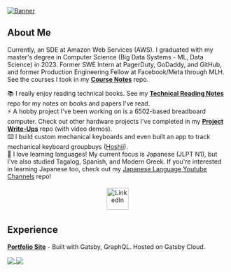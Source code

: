 <a href="https://ciaraswann.dev"><img src="https://user-images.githubusercontent.com/17733481/123046212-ade36d80-d3b0-11eb-8c02-fee89c371fc5.png" alt="Banner"></a>

## About Me

Currently, an SDE at Amazon Web Services (AWS). I graduated with my master's degree in Computer Science (Big Data Systems - ML, Data Science) in 2023. Former SWE Intern at PagerDuty, GoDaddy, and GitHub, and former Production Engineering Fellow at Facebook/Meta through MLH. See the courses I took in my [**Course Notes**](https://github.com/cccswann/course-notes-assignments) repo.

📚 I really enjoy reading technical books. See my [**Technical Reading Notes**](https://github.com/cccswann/technical-reading-notes) repo for my notes on books and papers I've read.  \
⚡  A hobby project I've been working on is a 6502-based breadboard computer. Check out other hardware projects I've completed in my [**Project Write-Ups**](https://github.com/cccswann/project-writeups) repo (with video demos). \
⌨️  I build custom mechanical keyboards and even built an app to track mechanical keyboard groupbuys ([Hoshii](https://github.com/cccswann/hoshii-app)). \
🗻  I love learning languages! My current focus is Japanese (JLPT N1), but I've also studied Tagalog, Spanish, and Modern Greek. If you're interested in learning Japanese too, check out my [Japanese Language Youtube Channels](https://github.com/cccswann/japanese-language-youtubers) repo!

<p align="center">  
<a href="https://www.linkedin.com/in/ciaraswann"><img src="https://www.pngall.com/wp-content/uploads/2016/07/Linkedin-PNG-Picture.png" alt="LinkedIn" height="50" style="vertical-align:top; margin:4px"></a>
<!--   <a href="https://www.hackerrank.com/cccswann"><img src="https://upload.wikimedia.org/wikipedia/commons/6/65/HackerRank_logo.png" alt="Leetcode" height="55" style="vertical-align:top; margin:2.5px"></a> -->
  </p>


## Experience
<a href="https://ciaraswann.dev"><strong>Portfolio Site</strong></a> - Built with Gatsby, GraphQL. Hosted on Gatsby Cloud. 

<a href="https://github.com/ciciswann/github-readme-stats">
  <img align="center" src="https://github-readme-stats.vercel.app/api?username=ciciswann&show_icons=true&theme=tokyonight" />
</a><a href="https://github.com/cccswann/github-readme-stats">
  <img align="center" src="https://github-readme-stats.vercel.app/api/top-langs/?username=ciciswann&layout=compact&theme=tokyonight&hide=scss" />
</a>




<!--
**cccswann/cccswann** is a ✨ _special_ ✨ repository because its `README.md` (this file) appears on your GitHub profile.

Here are some ideas to get you started:

- 🔭 I’m currently working on ...
- 🌱 I’m currently learning ...
- 👯 I’m looking to collaborate on ...
- 🤔 I’m looking for help with ...
- 💬 Ask me about ...
- 📫 How to reach me: ...
- 😄 Pronouns: ...
- ⚡ Fun fact: ...

## Languages
<p align="center">
<img src="https://cdn.jsdelivr.net/npm/programming-languages-logos@0.0.3/src/ruby/ruby.png" alt="Ruby" height="40" style="vertical-align:top; margin:4px">
<img src="https://raw.githubusercontent.com/github/explore/80688e429a7d4ef2fca1e82350fe8e3517d3494d/topics/python/python.png" alt="Python" height="40" style="vertical-align:top; margin:4px">
 <img src="https://cdn.jsdelivr.net/npm/programming-languages-logos@0.0.3/src/cpp/cpp.png" alt="Cpp" height="40" style="vertical-align:top; margin:4px">
<img src="https://raw.githubusercontent.com/github/explore/80688e429a7d4ef2fca1e82350fe8e3517d3494d/topics/javascript/javascript.png" alt="Javascript" height="40" style="vertical-align:top; margin:4px">
<img src="https://raw.githubusercontent.com/github/explore/80688e429a7d4ef2fca1e82350fe8e3517d3494d/topics/visual-studio-code/visual-studio-code.png" alt="VS Code" height="40" style="vertical-align:top; margin:4px">
<img src="https://raw.githubusercontent.com/github/explore/80688e429a7d4ef2fca1e82350fe8e3517d3494d/topics/bootstrap/bootstrap.png" alt="Bootstrap" height="40" style="vertical-align:top; margin:4px">
<img src="https://raw.githubusercontent.com/github/explore/80688e429a7d4ef2fca1e82350fe8e3517d3494d/topics/linux/linux.png" alt="Linux" height="40" style="vertical-align:top; margin:4px">
<img src="https://raw.githubusercontent.com/github/explore/80688e429a7d4ef2fca1e82350fe8e3517d3494d/topics/linux/linux.png" alt="Linux" height="40" style="vertical-align:top; margin:4px">
</p>
-->
